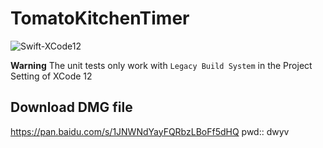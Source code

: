 # TomatoKitchenTimer

![Swift-XCode12](https://github.com/mebusw/TomatoKitchenTimer/workflows/Swift-XCode12/badge.svg)

**Warning** The unit tests only work with `Legacy Build System` in the Project Setting of XCode 12


## Download DMG file

https://pan.baidu.com/s/1JNWNdYayFQRbzLBoFf5dHQ 
pwd:: dwyv 
